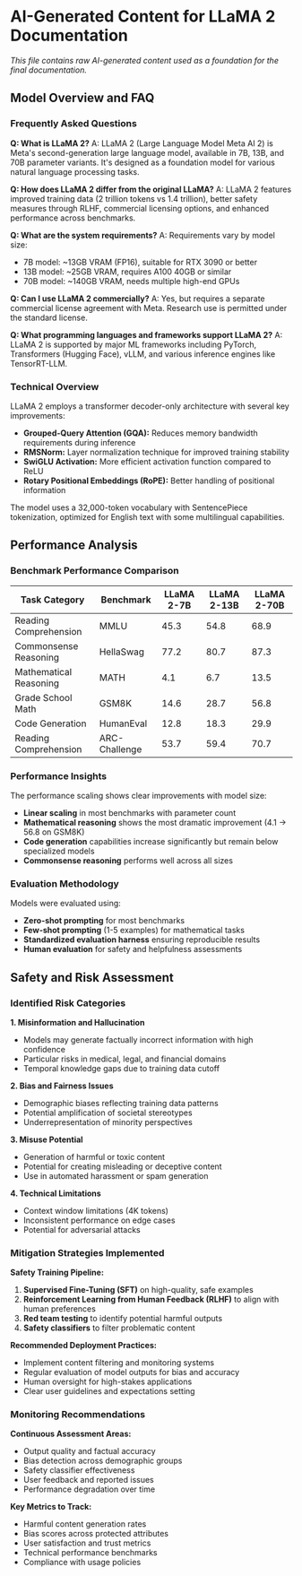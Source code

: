 # AI-Generated Content for LLaMA 2 Documentation

*This file contains raw AI-generated content used as a foundation for the final documentation.*

## Model Overview and FAQ

### Frequently Asked Questions

**Q: What is LLaMA 2?**
A: LLaMA 2 (Large Language Model Meta AI 2) is Meta's second-generation large language model, available in 7B, 13B, and 70B parameter variants. It's designed as a foundation model for various natural language processing tasks.

**Q: How does LLaMA 2 differ from the original LLaMA?**
A: LLaMA 2 features improved training data (2 trillion tokens vs 1.4 trillion), better safety measures through RLHF, commercial licensing options, and enhanced performance across benchmarks.

**Q: What are the system requirements?**
A: Requirements vary by model size:
- 7B model: ~13GB VRAM (FP16), suitable for RTX 3090 or better
- 13B model: ~25GB VRAM, requires A100 40GB or similar
- 70B model: ~140GB VRAM, needs multiple high-end GPUs

**Q: Can I use LLaMA 2 commercially?**
A: Yes, but requires a separate commercial license agreement with Meta. Research use is permitted under the standard license.

**Q: What programming languages and frameworks support LLaMA 2?**
A: LLaMA 2 is supported by major ML frameworks including PyTorch, Transformers (Hugging Face), vLLM, and various inference engines like TensorRT-LLM.

### Technical Overview

LLaMA 2 employs a transformer decoder-only architecture with several key improvements:

- **Grouped-Query Attention (GQA):** Reduces memory bandwidth requirements during inference
- **RMSNorm:** Layer normalization technique for improved training stability  
- **SwiGLU Activation:** More efficient activation function compared to ReLU
- **Rotary Positional Embeddings (RoPE):** Better handling of positional information

The model uses a 32,000-token vocabulary with SentencePiece tokenization, optimized for English text with some multilingual capabilities.

## Performance Analysis

### Benchmark Performance Comparison

| Task Category | Benchmark | LLaMA 2-7B | LLaMA 2-13B | LLaMA 2-70B |
|---------------|-----------|------------|-------------|-------------|
| Reading Comprehension | MMLU | 45.3 | 54.8 | 68.9 |
| Commonsense Reasoning | HellaSwag | 77.2 | 80.7 | 87.3 |
| Mathematical Reasoning | MATH | 4.1 | 6.7 | 13.5 |
| Grade School Math | GSM8K | 14.6 | 28.7 | 56.8 |
| Code Generation | HumanEval | 12.8 | 18.3 | 29.9 |
| Reading Comprehension | ARC-Challenge | 53.7 | 59.4 | 70.7 |

### Performance Insights

The performance scaling shows clear improvements with model size:
- **Linear scaling** in most benchmarks with parameter count
- **Mathematical reasoning** shows the most dramatic improvement (4.1 → 56.8 on GSM8K)
- **Code generation** capabilities increase significantly but remain below specialized models
- **Commonsense reasoning** performs well across all sizes

### Evaluation Methodology

Models were evaluated using:
- **Zero-shot prompting** for most benchmarks
- **Few-shot prompting** (1-5 examples) for mathematical tasks
- **Standardized evaluation harness** ensuring reproducible results
- **Human evaluation** for safety and helpfulness assessments

## Safety and Risk Assessment

### Identified Risk Categories

**1. Misinformation and Hallucination**
- Models may generate factually incorrect information with high confidence
- Particular risks in medical, legal, and financial domains
- Temporal knowledge gaps due to training data cutoff

**2. Bias and Fairness Issues**
- Demographic biases reflecting training data patterns
- Potential amplification of societal stereotypes
- Underrepresentation of minority perspectives

**3. Misuse Potential**
- Generation of harmful or toxic content
- Potential for creating misleading or deceptive content
- Use in automated harassment or spam generation

**4. Technical Limitations**
- Context window limitations (4K tokens)
- Inconsistent performance on edge cases
- Potential for adversarial attacks

### Mitigation Strategies Implemented

**Safety Training Pipeline:**
1. **Supervised Fine-Tuning (SFT)** on high-quality, safe examples
2. **Reinforcement Learning from Human Feedback (RLHF)** to align with human preferences
3. **Red team testing** to identify potential harmful outputs
4. **Safety classifiers** to filter problematic content

**Recommended Deployment Practices:**
- Implement content filtering and monitoring systems
- Regular evaluation of model outputs for bias and accuracy
- Human oversight for high-stakes applications
- Clear user guidelines and expectations setting

### Monitoring Recommendations

**Continuous Assessment Areas:**
- Output quality and factual accuracy
- Bias detection across demographic groups
- Safety classifier effectiveness
- User feedback and reported issues
- Performance degradation over time

**Key Metrics to Track:**
- Harmful content generation rates
- Bias scores across protected attributes
- User satisfaction and trust metrics
- Technical performance benchmarks
- Compliance with usage policies
